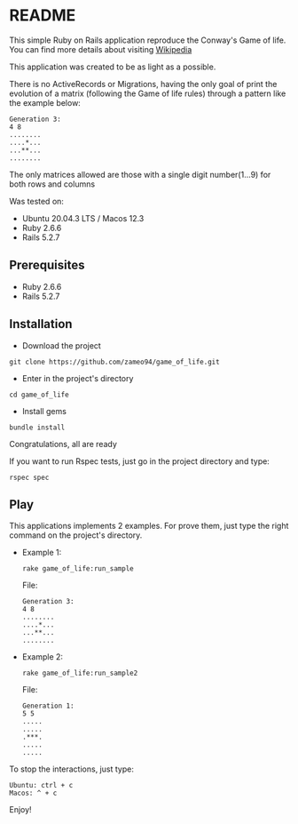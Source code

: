 # README

This simple Ruby on Rails application reproduce the Conway's Game of life.
You can find more details about visiting [Wikipedia](https://en.wikipedia.org/wiki/Conway%27s_Game_of_Life)

This application was created to be as light as a possible.

There is no ActiveRecords or Migrations, having the only goal of print the evolution of a matrix (following the Game of life rules)
through a pattern like the example below:

```
Generation 3:
4 8
........
....*...
...**...
........
```

The only matrices allowed are those with a single digit number(1...9) for both rows and columns

Was tested on:

* Ubuntu 20.04.3 LTS / Macos 12.3
* Ruby 2.6.6
* Rails 5.2.7

## Prerequisites
* Ruby 2.6.6
* Rails 5.2.7

## Installation
* Download the project
```
git clone https://github.com/zameo94/game_of_life.git
```
* Enter in the project's directory
```
cd game_of_life
```

* Install gems
```
bundle install 
```

Congratulations, all are ready

If you want to run Rspec tests, just go in the project directory and type:
```
rspec spec
```

## Play
This applications implements 2 examples. For prove them, just type the right command on the project's directory.

* Example 1:
    ```
    rake game_of_life:run_sample
    ```
    File:
    ```
    Generation 3:
    4 8
    ........
    ....*...
    ...**...
    ........
    ```

* Example 2:
    ```
    rake game_of_life:run_sample2
    ```
    File:
    ```
    Generation 1:
    5 5
    .....
    .....
    .***.
    .....
    .....
    ```

To stop the interactions, just type:
```
Ubuntu: ctrl + c
Macos: ^ + c
```
Enjoy!